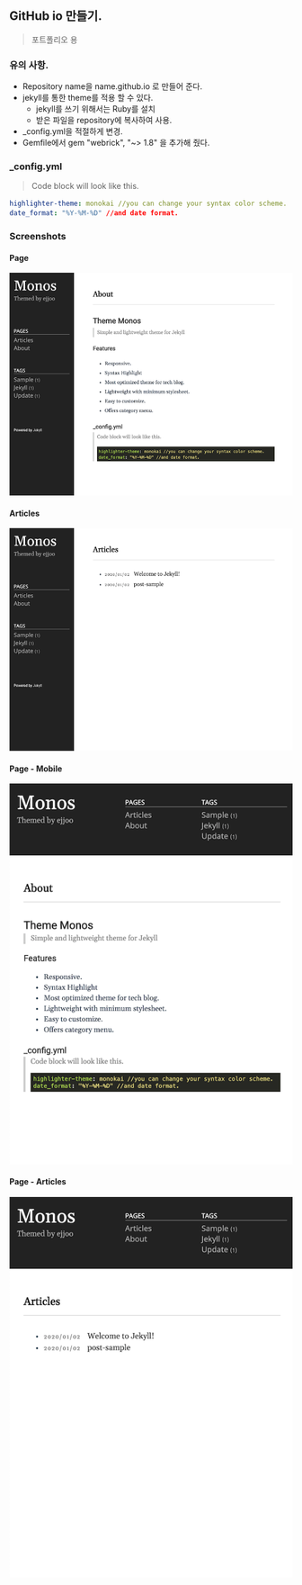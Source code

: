 
## GitHub io 만들기.
> 포트폴리오 용

### 유의 사항.
- Repository name을 name.github.io 로 만들어 준다.
- jekyll를 통한 theme를 적용 할 수 있다.
  - jekyll를 쓰기 위해서는 Ruby를 설치
  - 받은 파일을 repository에 복사하여 사용.
- _config.yml을 적절하게 변경.
- Gemfile에서 gem "webrick", "~> 1.8" 을 추가해 줬다.

### _config.yml
> Code block will look like this.
```yml
highlighter-theme: monokai //you can change your syntax color scheme.
date_format: "%Y-%M-%D" //and date format.
```

### Screenshots
#### Page
![alt text](/public/img/screenshot-1.png)
#### Articles
![alt text](/public/img/screenshot-2.png)
#### Page - Mobile
![alt text](/public/img/screenshot-m1.png)
#### Page - Articles
![alt text](/public/img/screenshot-m2.png)
